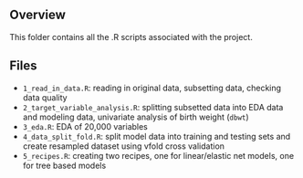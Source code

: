 ## Overview

This folder contains all the .R scripts associated with the project.

## Files
- `1_read_in_data.R`: reading in original data, subsetting data, checking data quality
- `2_target_variable_analysis.R`: splitting subsetted data into EDA data and modeling data, univariate analysis of birth weight (`dbwt`)
- `3_eda.R`: EDA of 20,000 variables
- `4_data_split_fold.R`: split model data into training and testing sets and create resampled dataset using vfold cross validation
- `5_recipes.R`: creating two recipes, one for linear/elastic net models, one for tree based models